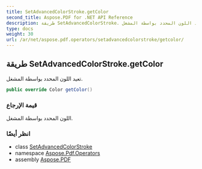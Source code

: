 ```yaml
---
title: SetAdvancedColorStroke.getColor
second_title: Aspose.PDF for .NET API Reference
description: طريقة SetAdvancedColorStroke. تعيد اللون المحدد بواسطة المشغل
type: docs
weight: 30
url: /ar/net/aspose.pdf.operators/setadvancedcolorstroke/getcolor/
---
```

## طريقة SetAdvancedColorStroke.getColor

تعيد اللون المحدد بواسطة المشغل.

```csharp
public override Color getColor()
```

### قيمة الإرجاع

اللون المحدد بواسطة المشغل.

### انظر أيضًا

* class [SetAdvancedColorStroke](../)
* namespace [Aspose.Pdf.Operators](../../../aspose.pdf.operators/)
* assembly [Aspose.PDF](../../../)